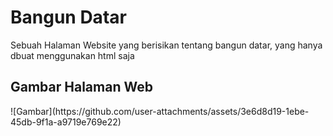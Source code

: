 <h1>Bangun Datar</h1>
<p>
  Sebuah Halaman Website yang berisikan tentang bangun datar, yang hanya dbuat menggunakan html saja
</p>
<h2>Gambar Halaman Web</h2>
![Gambar](https://github.com/user-attachments/assets/3e6d8d19-1ebe-45db-9f1a-a9719e769e22)
